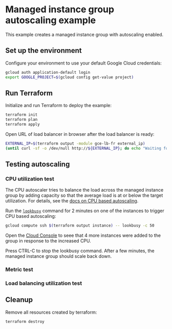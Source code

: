 # Managed instance group autoscaling example

This example creates a managed instance group with autoscaling enabled.

## Set up the environment

Configure your environment to use your default Google Cloud credentials:

```bash
gcloud auth application-default login
export GOOGLE_PROJECT=$(gcloud config get-value project)
```

## Run Terraform

Initialize and run Terraform to deploy the example:

```bash
terraform init
terraform plan
terraform apply
```

Open URL of load balancer in browser after the load balancer is ready:

```bash
EXTERNAL_IP=$(terraform output -module gce-lb-fr external_ip)
(until curl -sf -o /dev/null http://${EXTERNAL_IP}; do echo "Waiting for Load Balancer... "; sleep 5 ; done) && open http://${EXTERNAL_IP}
```

## Testing autoscaling

### CPU utilization test

The CPU autoscaler tries to balance the load across the managed instance group by adding capacity so that the average load is at or below the target utilization. For details, see the [docs on CPU based autoscaling](https://cloud.google.com/compute/docs/autoscaler/scaling-cpu-load-balancing). 

Run the [`lookbusy`](https://github.com/beloglazov/cpu-load-generator.git) command for 2 minutes on one of the instances to trigger CPU based autoscaling:

```bash
gcloud compute ssh $(terraform output instance) -- lookbusy -c 50
```

Open the [Cloud Console](https://console.cloud.google.com/compute/instanceGroups/details/europe-west4/autoscale-cluster) to seee that 4 more instances were added to the group in response to the increased CPU.

Press CTRL-C to stop the lookbusy command. After a few minutes, the managed instance group should scale back down.

### Metric test

### Load balancing utilization test

## Cleanup

Remove all resources created by terraform:

```bash
terraform destroy
```
